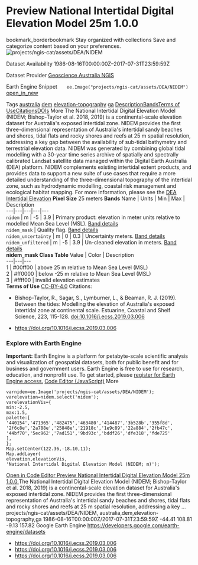  
#  Preview National Intertidal Digital Elevation Model 25m 1.0.0 
bookmark_borderbookmark Stay organized with collections  Save and categorize content based on your preferences.
![projects/ngis-cat/assets/DEA/NIDEM](https://developers.google.com/earth-engine/datasets/images/ngis-cat/projects_ngis-cat_assets_DEA_NIDEM_sample.png) 

Dataset Availability
    1986-08-16T00:00:00Z–2017-07-31T23:59:59Z 

Dataset Provider
     [ Geoscience Australia ](https://cmi.ga.gov.au/data-products/dea/325/dea-intertidal-elevation-landsat) [ NGIS ](https://ngis.com.au/) 

Earth Engine Snippet
     `    ee.Image("projects/ngis-cat/assets/DEA/NIDEM")   ` [ open_in_new ](https://code.earthengine.google.com/?scriptPath=Examples:Datasets/ngis-cat/projects_ngis-cat_assets_DEA_NIDEM) 

Tags
     [australia](https://developers.google.com/earth-engine/datasets/tags/australia) [dem](https://developers.google.com/earth-engine/datasets/tags/dem) [elevation-topography](https://developers.google.com/earth-engine/datasets/tags/elevation-topography) [ga](https://developers.google.com/earth-engine/datasets/tags/ga)
[Description](https://developers.google.com/earth-engine/datasets/catalog/projects_ngis-cat_assets_DEA_NIDEM#description)[Bands](https://developers.google.com/earth-engine/datasets/catalog/projects_ngis-cat_assets_DEA_NIDEM#bands)[Terms of Use](https://developers.google.com/earth-engine/datasets/catalog/projects_ngis-cat_assets_DEA_NIDEM#terms-of-use)[Citations](https://developers.google.com/earth-engine/datasets/catalog/projects_ngis-cat_assets_DEA_NIDEM#citations)[DOIs](https://developers.google.com/earth-engine/datasets/catalog/projects_ngis-cat_assets_DEA_NIDEM#dois) More
The National Intertidal Digital Elevation Model (NIDEM; Bishop-Taylor et al. 2018, 2019) is a continental-scale elevation dataset for Australia's exposed intertidal zone. NIDEM provides the first three-dimensional representation of Australia's intertidal sandy beaches and shores, tidal flats and rocky shores and reefs at 25 m spatial resolution, addressing a key gap between the availability of sub-tidal bathymetry and terrestrial elevation data. NIDEM was generated by combining global tidal modelling with a 30-year time series archive of spatially and spectrally calibrated Landsat satellite data managed within the Digital Earth Australia (DEA) platform. NIDEM complements existing intertidal extent products, and provides data to support a new suite of use cases that require a more detailed understanding of the three-dimensional topography of the intertidal zone, such as hydrodynamic modelling, coastal risk management and ecological habitat mapping.
For more information, please see the [DEA Intertidal Elevation](https://cmi.ga.gov.au/data-products/dea/325/dea-intertidal-elevation-landsat#basics)
**Pixel Size** 25 meters 
**Bands**
Name | Units | Min | Max | Description  
---|---|---|---|---  
`nidem` | m |  -5  |  3.9  | Primary product: elevation in meter units relative to modelled Mean Sea Level (MSL). [Band details](https://cmi.ga.gov.au/data-products/dea/325/dea-intertidal-elevation-landsat#details)  
`nidem_mask` | Quality flag. [Band details](https://cmi.ga.gov.au/data-products/dea/325/dea-intertidal-elevation-landsat#details)  
`nidem_uncertainty` | m |  0  |  0.3  | Uncertainty meters. [Band details](https://cmi.ga.gov.au/data-products/dea/325/dea-intertidal-elevation-landsat#details)  
`nidem_unfiltered` | m |  -5  |  3.9  | Un-cleaned elevation in meters. [Band details](https://cmi.ga.gov.au/data-products/dea/325/dea-intertidal-elevation-landsat#details)  
**nidem_mask Class Table**
Value | Color | Description  
---|---|---  
1 | #00ff00 | above 25 m relative to Mean Sea Level (MSL)  
2 | #ff0000 | below -25 m relative to Mean Sea Level (MSL)  
3 | #ffff00 | invalid elevation estimates  
**Terms of Use**
[CC-BY-4.0](https://spdx.org/licenses/CC-BY-4.0.html)
Citations:
  * Bishop-Taylor, R., Sagar, S., Lymburner, L., & Beaman, R. J. (2019). Between the tides: Modelling the elevation of Australia's exposed intertidal zone at continental scale. Estuarine, Coastal and Shelf Science, 223, 115-128. [doi:10.1016/j.ecss.2019.03.006](https://doi.org/10.1016/j.ecss.2019.03.006)


  * [ https://doi.org/10.1016/j.ecss.2019.03.006 ](https://doi.org/10.1016/j.ecss.2019.03.006)


### Explore with Earth Engine
**Important:** Earth Engine is a platform for petabyte-scale scientific analysis and visualization of geospatial datasets, both for public benefit and for business and government users. Earth Engine is free to use for research, education, and nonprofit use. To get started, please [register for Earth Engine access.](https://console.cloud.google.com/earth-engine)
[Code Editor (JavaScript)](https://developers.google.com/earth-engine/datasets/catalog/projects_ngis-cat_assets_DEA_NIDEM#code-editor-javascript-sample) More
```
varnidem=ee.Image('projects/ngis-cat/assets/DEA/NIDEM');
varelevation=nidem.select('nidem');
varelevationVis={
min:-2.5,
max:1.5,
palette:[
'440154','471365','482475','463480','414487','3b528b','355f8d',
'2f6c8e','2a788e','25848e','21918c','1e9c89','22a884','2fb47c',
'44bf70','5ec962','7ad151','9bd93c','bddf26','dfe318','fde725'
],
};
Map.setCenter(122.36,-18.10,11);
Map.addLayer(
elevation,elevationVis,
'National Intertidal Digital Elevation Model (NIDEM; m)');
```
[ Open in Code Editor ](https://code.earthengine.google.com/?scriptPath=Examples:Datasets/ngis-cat/projects_ngis-cat_assets_DEA_NIDEM)
[ Preview National Intertidal Digital Elevation Model 25m 1.0.0 ](https://developers.google.com/earth-engine/datasets/catalog/projects_ngis-cat_assets_DEA_NIDEM)
The National Intertidal Digital Elevation Model (NIDEM; Bishop-Taylor et al. 2018, 2019) is a continental-scale elevation dataset for Australia's exposed intertidal zone. NIDEM provides the first three-dimensional representation of Australia's intertidal sandy beaches and shores, tidal flats and rocky shores and reefs at 25 m spatial resolution, addressing a key …
projects/ngis-cat/assets/DEA/NIDEM, australia,dem,elevation-topography,ga 
1986-08-16T00:00:00Z/2017-07-31T23:59:59Z
-44.41 108.81 -9.13 157.82 
Google Earth Engine
https://developers.google.com/earth-engine/datasets
  * [ https://doi.org/10.1016/j.ecss.2019.03.006 ](https://doi.org/https://cmi.ga.gov.au/data-products/dea/325/dea-intertidal-elevation-landsat)
  * [ https://doi.org/10.1016/j.ecss.2019.03.006 ](https://doi.org/https://ngis.com.au/)
  * [ https://doi.org/10.1016/j.ecss.2019.03.006 ](https://doi.org/https://developers.google.com/earth-engine/datasets/catalog/projects_ngis-cat_assets_DEA_NIDEM)


